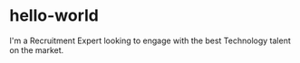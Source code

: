 # hello-world
I'm a Recruitment Expert looking to engage with the best Technology talent on the market.
